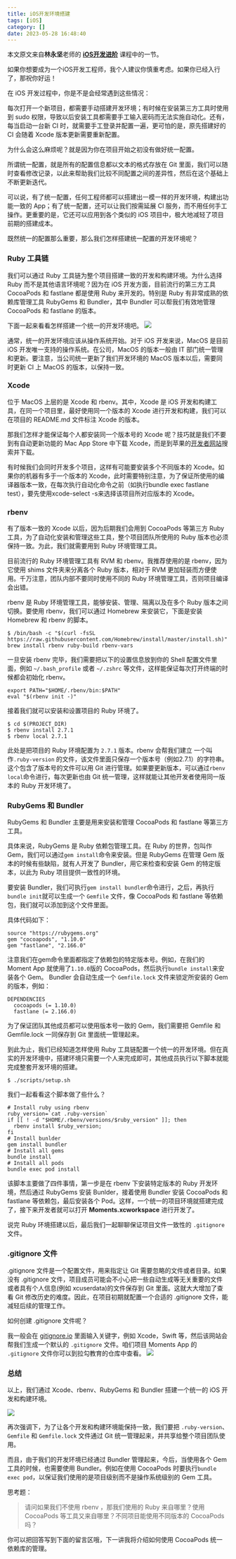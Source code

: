 ```yaml
---
title: iOS开发环境搭建
tags: [iOS]
category: []
date: 2023-05-28 16:48:40
---
```


本文原文来自**林永坚**老师的 **[iOS开发进阶](https://kaiwu.lagou.com/course/courseInfo.htm?courseId=657#/content)** 课程中的一节。

如果你想要成为一个iOS开发工程师，我个人建议你慎重考虑。如果你已经入行了，那祝你好运！

在 iOS 开发过程中，你是不是会经常遇到这些情况：

每次打开一个新项目，都需要手动搭建开发环境；有时候在安装第三方工具时使用到 sudo 权限，导致以后安装工具都需要手工输入密码而无法实施自动化。还有，每当启动一台新 CI 时，就需要手工登录并配置一遍，更可怕的是，原先搭建好的 CI 会随着 Xcode 版本更新需要重新配置。

为什么会这么麻烦呢？就是因为你在项目开始之初没有做好统一配置。

所谓统一配置，就是所有的配置信息都以文本的格式存放在 Git 里面，我们可以随时查看修改记录，以此来帮助我们比较不同配置之间的差异性，然后在这个基础上不断更新迭代。

可以说，有了统一配置，任何工程师都可以搭建出一模一样的开发环境，构建出功能一致的 App；有了统一配置，还可以让我们按需延展 CI 服务，而不用任何手工操作。更重要的是，它还可以应用到各个类似的 iOS 项目中，极大地减轻了项目前期的搭建成本。

既然统一的配置那么重要，那么我们怎样搭建统一配置的开发环境呢？

### Ruby 工具链

我们可以通过 Ruby 工具链为整个项目搭建一致的开发和构建环境。为什么选择 Ruby 而不是其他语言环境呢？因为在 iOS 开发方面，目前流行的第三方工具 CocoaPods 和 fastlane 都是使用 Ruby 来开发的。特别是 Ruby 有非常成熟的依赖库管理工具 RubyGems 和 Bundler，其中 Bundler 可以帮我们有效地管理 CocoaPods 和 fastlane 的版本。

下面一起来看看怎样搭建一个统一的开发环境吧。
![](image1.png)

通常，统一的开发环境应该从操作系统开始。对于 iOS 开发来说，MacOS 是目前 iOS 开发唯一支持的操作系统。在公司，MacOS 的版本一般由 IT 部门统一管理和更新。要注意，当公司统一更新了我们开发环境的 MacOS 版本以后，需要同时更新 CI 上 MacOS 的版本，以保持一致。

### Xcode

位于 MacOS 上层的是 Xcode 和 rbenv。其中，Xcode 是 iOS 开发和构建工具，在同一个项目里，最好使用同一个版本的 Xcode 进行开发和构建，我们可以在项目的 README.md 文件标注 Xcode 的版本。

那我们怎样才能保证每个人都安装同一个版本号的 Xcode 呢？技巧就是我们不要到有自动更新功能的 Mac App Store 中下载 Xcode，而是到苹果的[开发者网站](https://developer.apple.com/download/more/)搜索并下载。

有时候我们会同时开发多个项目，这样有可能要安装多个不同版本的 Xcode。如果你的机器有多于一个版本的 Xcode，此时需要特别注意，为了保证所使用的编译器版本一致，在每次执行自动化命令之前（如执行bundle exec fastlane test），要先使用xcode-select -s来选择该项目所对应版本的 Xcode。

### rbenv

有了版本一致的 Xcode 以后，因为后期我们会用到 CocoaPods 等第三方 Ruby 工具，为了自动化安装和管理这些工具，整个项目团队所使用的 Ruby 版本也必须保持一致。为此，我们就需要用到 Ruby 环境管理工具。

目前流行的 Ruby 环境管理工具有 RVM 和 rbenv。我推荐使用的是 rbenv，因为它使用 shims 文件夹来分离各个 Ruby 版本，相对于 RVM 更加轻装而方便使用。千万注意，团队内部不要同时使用不同的 Ruby 环境管理工具，否则项目编译会出错。

rbenv 是 Ruby 环境管理工具，能够安装、管理、隔离以及在多个 Ruby 版本之间切换。要使用 rbenv，我们可以通过 Homebrew 来安装它，下面是安装 Homebrew 和 rbenv 的脚本。

```
$ /bin/bash -c "$(curl -fsSL https://raw.githubusercontent.com/Homebrew/install/master/install.sh)"
brew install rbenv ruby-build rbenv-vars
```

一旦安装 rbenv 完毕，我们需要把以下的设置信息放到你的 Shell 配置文件里面，例如 `~/.bash_profile` 或者 `~/.zshrc` 等文件，这样能保证每次打开终端的时候都会初始化 rbenv。
```
export PATH="$HOME/.rbenv/bin:$PATH" 
eval "$(rbenv init -)"
```
接着我们就可以安装和设置项目的 Ruby 环境了。
```
$ cd $(PROJECT_DIR)
$ rbenv install 2.7.1
$ rbenv local 2.7.1
```

此处是把项目的 Ruby 环境配置为 `2.7.1` 版本。rbenv 会帮我们建立 一个叫作`.ruby-version` 的文件，该文件里面只保存一个版本号（例如2.7.1）的字符串。这个包含了版本号的文件可以用 Git 进行管理。如果要更新版本，可以通过`rbenv local`命令进行，每次更新也由 Git 统一管理，这样就能让其他开发者使用同一版本的 Ruby 开发环境了。

### RubyGems 和 Bundler

RubyGems 和 Bundler 主要是用来安装和管理 CocoaPods 和 fastlane 等第三方工具。

具体来说，RubyGems 是 Ruby 依赖包管理工具。在 Ruby 的世界，包叫作 Gem，我们可以通过`gem install`命令来安装。但是 RubyGems 在管理 Gem 版本的时候有些缺陷，就有人开发了 Bundler，用它来检查和安装 Gem 的特定版本，以此为 Ruby 项目提供一致性的环境。

要安装 Bundler，我们可执行`gem install bundler`命令进行，之后，再执行`bundle init`就可以生成一个 `Gemfile` 文件，像 CocoaPods 和 fastlane 等依赖包，我们就可以添加到这个文件里面。

具体代码如下：
```
source "https://rubygems.org"
gem "cocoapods", "1.10.0"
gem "fastlane", "2.166.0"
```
注意我们在gem命令里面都指定了依赖包的特定版本号。例如，在我们的 Moment App 就使用了`1.10.0`版的 CocoaPods，然后执行`bundle install`来安装各个 Gem。 Bundler 会自动生成一个 `Gemfile.lock` 文件来锁定所安装的 Gem 的版本，例如：
```
DEPENDENCIES
  cocoapods (= 1.10.0)
  fastlane (= 2.166.0)
```

为了保证团队其他成员都可以使用版本号一致的 Gem，我们需要把 Gemfile 和 Gemfile.lock 一同保存到 Git 里面统一管理起来。

到此为止，我们已经知道怎样使用 Ruby 工具链配置一个统一的开发环境。但在真实的开发环境中，搭建环境只需要一个人来完成即可，其他成员执行以下脚本就能完成整套开发环境的搭建。
```
$ ./scripts/setup.sh
```
我们一起看看这个脚本做了些什么？
```
# Install ruby using rbenv
ruby_version=`cat .ruby-version`
if [[ ! -d "$HOME/.rbenv/versions/$ruby_version" ]]; then
  rbenv install $ruby_version;
fi
# Install bunlder
gem install bundler
# Install all gems
bundle install
# Install all pods
bundle exec pod install
```

该脚本主要做了四件事情，第一步是在 rbenv 下安装特定版本的 Ruby 开发环境，然后通过 RubyGems 安装 Bunlder，接着使用 Bundler 安装 CocoaPods 和 fastlane 等依赖包，最后安装各个 Pod。这样，一个统一的项目环境就搭建完成了，接下来开发者就可以打开 **Moments.xcworkspace** 进行开发了。

说完 Ruby 环境搭建以后，最后我们一起聊聊保证项目文件一致性的 `.gitignore` 文件。


### .gitignore 文件

.gitignore 文件是一个配置文件，用来指定让 Git 需要忽略的文件或者目录。如果没有 .gitignore 文件，项目成员可能会不小心把一些自动生成等无关重要的文件或者具有个人信息(例如 xcuserdata)的文件保存到 Git 里面。这就大大增加了查看 Git 修改历史的难度。因此，在项目初期就配置一个合适的 .gitignore 文件，能减轻后续的管理工作。

如何创建 .gitignore 文件呢？

我一般会在 [gitignore.io](https://www.toptal.com/developers/gitignore/) 里面输入关键字，例如 Xcode，Swift 等，然后该网站会帮我们生成一个默认的 `.gitignore` 文件。咱们项目 Moments App 的 `.gitignore` 文件你可以到拉勾教育的仓库中查看。
![](image2.png)

### 总结

以上，我们通过 Xcode、rbenv、RubyGems 和 Bundler 搭建一个统一的 iOS 开发和构建环境。

![](image3.png)

再次强调下，为了让各个开发和构建环境能保持一致，我们要把 `.ruby-version`、 `Gemfile` 和 `Gemfile.lock` 文件通过 Git 统一管理起来，并共享给整个项目团队使用。

而且，由于我们的开发环境已经通过 Bundler 管理起来，今后，当使用各个 Gem 工具的时候，也需要使用 Bundler。例如在使用 CocoaPods 时要执行`bundle exec pod`，以保证我们使用的是项目级别而不是操作系统级别的 Gem 工具。

思考题：

> 请问如果我们不使用 rbenv ，那我们使用的 Ruby 来自哪里？使用 CocoaPods 等工具又来自哪里？不同项目能使用不同版本的 CocoaPods 吗？

你可以把回答写到下面的留言区哦，下一讲我将介绍如何使用 CocoaPods 统一依赖库的管理。


